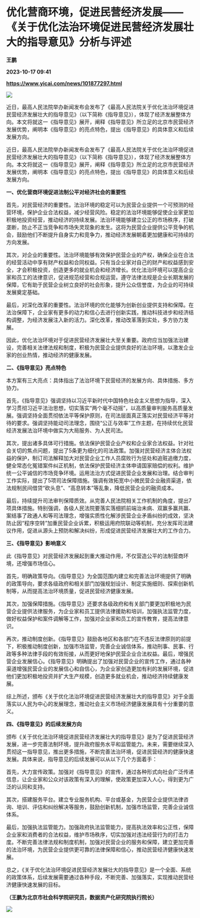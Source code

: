 # 优化营商环境，促进民营经济发展——《关于优化法治环境促进民营经济发展壮大的指导意见》分析与评述
**王鹏**

**2023-10-17 09:41**

**https://www.yicai.com/news/101877297.html**

![](https://imgcdn.yicai.com/uppics/slides/2023/10/fff9192ca873f28cfe6792f5d5cfdd6f.jpg)

近日，最高人民法院举办新闻发布会发布了《最高人民法院关于优化法治环境促进民营经济发展壮大的指导意见》（以下简称《指导意见》），体现了经济发展整体方向。本文将就这一《指导意见》展开，阐释《指导意见》所立足的北京市民营经济发展优势，阐明本《指导意见》的亮点特色，提出《指导意见》的具体意义和后续发展方向。

 近日，最高人民法院举办新闻发布会发布了《最高人民法院关于优化法治环境促进民营经济发展壮大的指导意见》（以下简称《指导意见》），体现了经济发展整体方向。本文将就这一《指导意见》展开，阐释《指导意见》所立足的北京市民营经济发展优势，阐明本《指导意见》的亮点特色，提出《指导意见》的具体意义和后续发展方向。

 **一、优化营商环境促进法制公平对经济社会的重要性**

 首先，对民营经济的重要性。法治环境的稳定可以为民营企业提供一个可预测的经营环境，保护企业合法权益，减少经营风险。稳定的法治环境能够促使企业家更加积极地投资经营，推动经济的持续发展。法治环境能够建立公正的市场秩序，打破垄断，防止不正当竞争和市场失灵现象的发生。这将为民营企业提供公平竞争的机会，鼓励他们不断提升自身实力和竞争力，推动经济发展朝着更加健康和可持续的方向发展。

 其次，对企业的重要性。法治环境能够有效保护民营企业的产权，确保企业在合法的经营活动中享有财产权益和合同权益。只有当企业家对自己的财产和权益感到安全，才会积极投资，创造更多的就业机会和经济增长。优化法治环境可以提高企业家和员工的法律意识，促进规范经营和合规运营。遵守法律法规是企业长期发展的保障，它有助于民营企业树立良好的社会形象，提升公众信誉度，为企业的可持续发展奠定基础。

 最后，对深化改革的重要性。法治环境的优化能够为创新创业提供支持和保障。在法治保障下，企业家有更多的动力和信心去进行创新实践，推动科技进步和经济结构调整，为经济发展注入新的活力。深化改革，推动改革落到实处，多方协力发展。

 因此，优化法治环境对于促进民营经济发展壮大至关重要。政府应当加强法治建设，完善相关法律法规和制度，积极为民营企业提供良好的法治环境，以激发企业家的创业热情，推动经济的健康发展。

**二、《指导意见》亮点特色**

 本方案有三大亮点：具体指出了法治环境下民营经济的发展方向、具体措施、多方协力。

 首先，《指导意见》强调坚持以习近平新时代中国特色社会主义思想为指导，深入学习贯彻习近平法治思想，切实落实“两个毫不动摇”，以高质量审判服务高质量发展。强调坚持全面贯彻依法平等保护原则，在司法层面真正落实对民营经济平等对待的要求。强调坚持能动司法理念，围绕“公正与效率”工作主题，在持续优化民营经济发展法治环境中做实为大局服务、为人民司法。

 其次，提出诸多具体可行措施。依法保护民营企业产权和企业家合法权益。针对社会关切的焦点问题，提出了5条更为细化的司法政策。加强对民营经济主体合法权益的保护，制订司法解释加大对民营企业工作人员腐败行为惩处和追赃追缴力度，健全常态化冤错案件纠正机制，依法保护民营经济主体申请国家赔偿的权利。维护统一公平诚信的市场竞争环境。运用法治方式促进民营企业发展和治理。结合审判工作实际，提出了5项司法保障措施。强调有效拓宽中小微民营企业融资渠道，依法规制民间借贷“砍头息”、“高息转本”等乱象，降低民营企业的融资成本。

 最后，持续提升司法审判保障质效。从完善人民法院相关工作机制的角度，提出7项具体措施。特别强调，各级人民法院要落实落细抓前端治未病、双赢多赢共赢、案结事了政通人和等司法理念，增强实质性化解涉民营企业矛盾纠纷的成效，坚决防止因“程序空转”加重民营企业诉累，积极运用府院联动等机制，充分发挥司法建议作用，促进从源头上预防和解决纠纷，形成促进民营经济发展壮大的工作合力。

 **三、《指导意见》影响意义**

 此《指导意见》对民营经济发展起到重大推动作用，不仅营造公平的法制营商环境，还增强市场信心。

 首先，明确政策导向。《指导意见》为全国范围内建立和完善法治环境提供了明确的政策导向，要求各级政府和相关部门加强规划设计、制定实施细则、探索创新机制等，从而提高法治环境质量，促进民营经济健康发展。

 其次，加强保障措施。《指导意见》还要求各级政府和有关部门要更加积极地为民营企业提供法律服务，为企业家和员工提供法律援助和培训，加强执法监管力度，做好权益保护和案件调解等工作，加强对企业家和员工的宣传教育，提高法律意识。

 再次，推动制度创新。《指导意见》鼓励各地区和各部门在不违反法律原则的前提下，积极推动制度创新，加强市场监管，完善企业诚信体系，推动刑事、民事、行政等多种法律手段的有效衔接，从而更好地保护民营企业合法权益。最后，增强民营企业发展信心。《指导意见》明确提出了加强对民营企业的宣传工作，通过各种渠道增强民营企业的发展信心和自信心，为企业家创造更加有利的发展环境，促进他们更加积极地投资并扩大生产规模，创造更多就业机会，推动经济持续健康发展。

 综上所述，颁布《关于优化法治环境促进民营经济发展壮大的指导意见》对于全面落实以人民为中心的发展理念，推动社会主义市场经济健康发展具有十分重要的意义。

 **四、《指导意见》的后续发展方向**

 颁布《关于优化法治环境促进民营经济发展壮大的指导意见》是为了促进民营经济发展，进一步完善法制环境，提升政府服务水平和监管能力。未来，需要继续深入贯彻这一指导意见，推出更多措施，不断完善法治环境，促进民营经济的健康快速发展。具体来说，指导意见的后续发展可以从以下几个方面着手：

 首先，大力宣传政策。加强对《指导意见》的宣传，通过各种形式向社会广泛传递信息，让企业家和公众对该政策有深入的理解，使政策更加深入人心，得到更为广泛的认同和支持。

 其次，搭建服务平台。建立专业服务机构、平台或基金，为民营企业提供法律咨询、培训、评估和纠纷解决等服务，鼓励创新机制，加强市场监管，完善企业诚信体系。

 最后，加强执法监管能力。加强政府执法监管能力，提高执法效率和公正性，保障企业家和消费者的合法权益，维护市场秩序，切实加强对违法经营行为的打击力度。不断完善法律法规和制度机制，加强对民营企业的服务和保障，建立更加完善的法治环境，为民营企业提供更可靠的法律保障和信心，推动民营经济健康快速发展。

 总之，《关于优化法治环境促进民营经济发展壮大的指导意见》是一个全面、系统的政策体系，后续发展需要通过各种手段，不断完善、加强落实，实现推动民营经济健康快速发展的目标。

**（王鹏为北京市社会科学院研究员，数据资产化研究院执行院长）**

![](https://imgcdn.yicai.com/uppics/images/2023/10/3eee81912198448cbe3594809c8246bb.jpg)